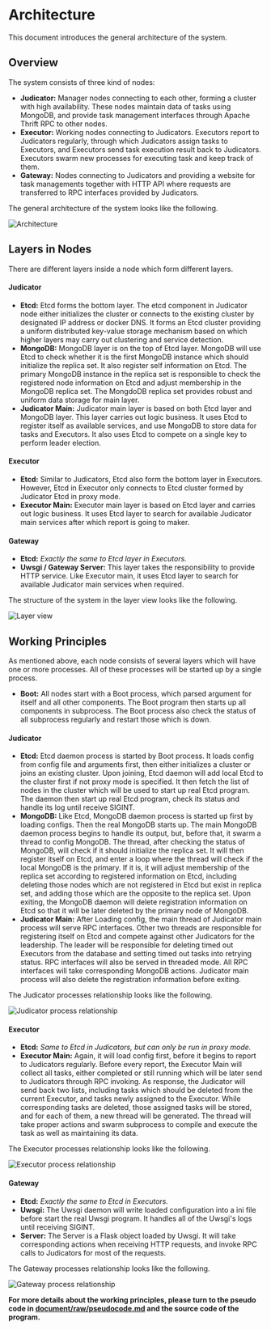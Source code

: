 # Architecture

This document introduces the general architecture of the system.

## Overview

The system consists of three kind of nodes:
- **Judicator:** Manager nodes connecting to each other, forming a cluster with high availability. These nodes
maintain data of tasks using MongoDB, and provide task management interfaces through  Apache Thrift RPC to other nodes.
- **Executor:** Working nodes connecting to Judicators. Executors report to Judicators regularly,
through which Judicators assign tasks to Executors, and Executors send task execution result back to Judicators.
Executors swarm new processes for executing task and keep track of them.
- **Gateway:** Nodes connecting to Judicators and providing a website for task managements together with
HTTP API where requests are transferred to RPC interfaces provided by Judicators.

The general architecture of the system looks like the following.

![Architecture](img/architecture.png)

## Layers in Nodes

There are different layers inside a node which form different layers.

#### Judicator

- **Etcd:** Etcd forms the bottom layer. The etcd component in Judicator node either initializes the cluster
or connects to the existing cluster by designated IP address or docker DNS. It forms an Etcd cluster providing
a uniform distributed key-value storage mechanism based on which higher layers may carry out clustering and
service detection.
- **MongoDB:** MongoDB layer is on the top of Etcd layer. MongoDB will use Etcd to check whether it is the first MongoDB
instance which should initialize the replica set. It also register self information on Etcd. The primary MongoDB
instance in the replica set is responsible to check the registered node information on Etcd and adjust membership in 
the MongoDB replica set. The MongdoDB replica set provides robust and uniform data storage for main layer.
- **Judicator Main:** Judicator main layer is based on both Etcd layer and MongoDB layer. This layer carries out logic
business. It uses Etcd to register itself as available services, and use MongoDB to store data for tasks and Executors.
It also uses Etcd to compete on a single key to perform leader election.

#### Executor
- **Etcd:** Similar to Judicators, Etcd also form the bottom layer in Executors. However, Etcd in Executor only
connects to Etcd cluster formed by Judicator Etcd in proxy mode.
- **Executor Main:** Executor main layer is based on Etcd layer and carries out logic business. It uses Etcd layer to
search for available Judicator main services after which report is going to maker.

#### Gateway
- **Etcd:** *Exactly the same to Etcd layer in Executors.*
- **Uwsgi / Gateway Server:** This layer takes the responsibility to provide HTTP service. Like Executor main, it
uses Etcd layer to search for available Judicator main services when required.

The structure of the system in the layer view looks like the following.

![Layer view](img/layer.png)

## Working Principles

As mentioned above, each node consists of several layers which will have one or more processes. All of these processes
will be started up by a single process.<br>

- **Boot:** All nodes start with a Boot process, which parsed argument for itself and all other components. The Boot 
program then starts up all components in subprocess. The Boot process also check the status of all subprocess regularly 
and restart those which is down.

#### Judicator

- **Etcd:** Etcd daemon process is started by Boot process. It loads config from config file and arguments first, then 
either initializes a cluster or joins an existing cluster. Upon joining, Etcd daemon will add local Etcd to the cluster 
first if not proxy mode is specified. It then fetch the list of nodes in the cluster which will be used to start up real
Etcd program. The daemon then start up real Etcd program, check its status and handle its log until receive SIGINT.
- **MongoDB:** Like Etcd, MongoDB daemon process is started up first by loading configs. Then the real MongoDB starts 
up. The main MongoDB daemon process begins to handle its output, but, before that, it swarm a thread to config MongoDB.
The thread, after checking the status of MongoDB, will check if it should initialize the replica set. It will then
register itself on Etcd, and enter a loop where the thread will check if the local MongoDB is the primary. If it is,
it will adjust membership of the replica set according to registered information on Etcd, including deleting those nodes
which are not registered in Etcd but exist in replica set, and adding those which are the opposite to the replica set.
Upon exiting, the MongoDB daemon will delete registration information on Etcd so that it will be later deleted by the 
primary node of MongoDB.
- **Judicator Main:** After Loading config, the main thread of Judicator main process will serve RPC interfaces. Other
two threads are responsible for registering itself on Etcd and compete against other Judicators for the leadership. The
leader will be responsible for deleting timed out Executors from the database and setting timed out tasks into retrying
status. RPC interfaces will also be served in threaded mode. All RPC interfaces will take corresponding MongoDB actions.
Judicator main process will also delete the registration information before exiting.

The Judicator processes relationship looks like the following.

![Judicator process relationship](img/judicator.png)

#### Executor

- **Etcd:** *Same to Etcd in Judicators, but can only be run in proxy mode.*
- **Executor Main:** Again, it will load config first, before it begins to report to Judicators regularly. Before every
report, the Executor Main will collect all tasks, either completed or still running which will be later send to
Judicators through RPC invoking. As response, the Judicator will send back two lists, including tasks which should be
deleted from the current Executor, and tasks newly assigned to the Executor. While corresponding tasks are deleted,
those assigned tasks will be stored, and for each of them, a new thread will be generated. The thread will take proper
actions and swarm subprocess to compile and execute the task as well as maintaining its data.

The Executor processes relationship looks like the following.

![Executor process relationship](img/executor.png)

#### Gateway
- **Etcd:** *Exactly the same to Etcd in Executors.*
- **Uwsgi:** The Uwsgi daemon will write loaded configuration into a ini file before start the real Uwsgi program. It
handles all of the Uwsgi's logs until receiving SIGINT.
- **Server:** The Server is a Flask object loaded by Uwsgi. It will take corresponding actions when receiving HTTP
requests, and invoke RPC calls to Judicators for most of the requests.

The Gateway processes relationship looks like the following.

![Gateway process relationship](img/gateway.png)

**For more details about the working principles, please turn to the
pseudo code in [document/raw/pseudocode.md](raw/pseudocode.md) and the
source code of the program.**
